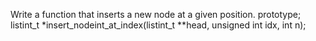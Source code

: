 Write a function that inserts a new node at a given position. prototype; listint_t *insert_nodeint_at_index(listint_t **head, unsigned int idx, int n);
